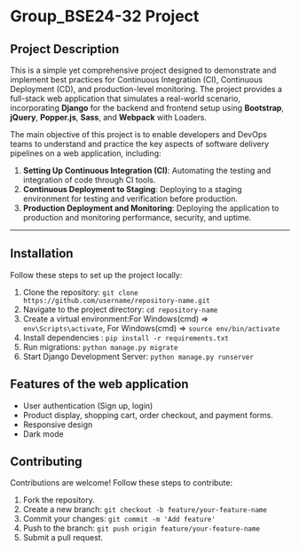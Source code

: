 # Group_BSE24-32 Project

## Project Description
This is a simple yet comprehensive project designed to demonstrate and implement best practices for Continuous Integration (CI), Continuous Deployment (CD), and production-level monitoring. The project provides a full-stack web application that simulates a real-world scenario, incorporating **Django** for the backend and frontend setup using **Bootstrap**, **jQuery**, **Popper.js**, **Sass**, and **Webpack** with Loaders.

The main objective of this project is to enable developers and DevOps teams to understand and practice the key aspects of software delivery pipelines on a web application, including:

1. **Setting Up Continuous Integration (CI)**: Automating the testing and integration of code through CI tools.
2. **Continuous Deployment to Staging**: Deploying to a staging environment for testing and verification before production.
3. **Production Deployment and Monitoring**: Deploying the application to production and monitoring performance, security, and uptime.

---


## Installation
Follow these steps to set up the project locally:
1. Clone the repository: `git clone https://github.com/username/repository-name.git`
2. Navigate to the project directory: `cd repository-name`
3. Create a virtual environment:For Windows(cmd) => `env\Scripts\activate`, For Windows(cmd) => `source env/bin/activate`
4. Install dependencies : `pip install -r requirements.txt`
5. Run migrations: `python manage.py migrate`
6. Start Django Development Server: `python manage.py runserver` 

## Features of the web application
- User authentication (Sign up, login)
- Product display, shopping cart, order checkout, and payment forms.
- Responsive design
- Dark mode

## Contributing
Contributions are welcome! Follow these steps to contribute:
1. Fork the repository.
2. Create a new branch: `git checkout -b feature/your-feature-name`
3. Commit your changes: `git commit -m 'Add feature'`
4. Push to the branch: `git push origin feature/your-feature-name`
5. Submit a pull request.

 

 

